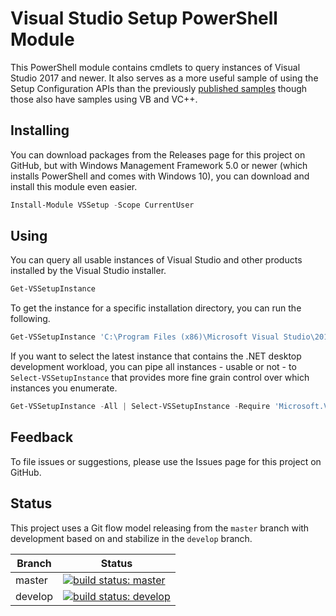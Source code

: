 Visual Studio Setup PowerShell Module
=====================================

This PowerShell module contains cmdlets to query instances of Visual Studio 2017 and newer. It also serves as a more useful sample of using the Setup Configuration APIs than the previously [published samples][samples] though those also have samples using VB and VC++.

## Installing

You can download packages from the Releases page for this project on GitHub, but with Windows Management Framework 5.0 or newer (which installs PowerShell and comes with Windows 10), you can download and install this module even easier.

```powershell
Install-Module VSSetup -Scope CurrentUser
```

## Using

You can query all usable instances of Visual Studio and other products installed by the Visual Studio installer.

```powershell
Get-VSSetupInstance
```

To get the instance for a specific installation directory, you can run the following.

```powershell
Get-VSSetupInstance 'C:\Program Files (x86)\Microsoft Visual Studio\2017\Community'
```

If you want to select the latest instance that contains the .NET desktop development workload, you can pipe all instances - usable or not - to `Select-VSSetupInstance` that provides more fine grain control over which instances you enumerate.

```powershell
Get-VSSetupInstance -All | Select-VSSetupInstance -Require 'Microsoft.VisualStudio.Workload.ManagedDesktop' -Latest
```

## Feedback

To file issues or suggestions, please use the Issues page for this project on GitHub.

## Status

This project uses a Git flow model releasing from the `master` branch with development based on and stabilize in the `develop` branch.

Branch  | Status
------  | ------
master  | [![build status: master](https://ci.appveyor.com/api/projects/status/4c1feyut6rvmw1dk/branch/master?svg=true)](https://ci.appveyor.com/project/heaths/vssetup-powershell/branch/master)
develop | [![build status: develop](https://ci.appveyor.com/api/projects/status/4c1feyut6rvmw1dk/branch/develop?svg=true)](https://ci.appveyor.com/project/heaths/vssetup-powershell/branch/develop)

  [samples]: https://aka.ms/setup/configuration/samples
